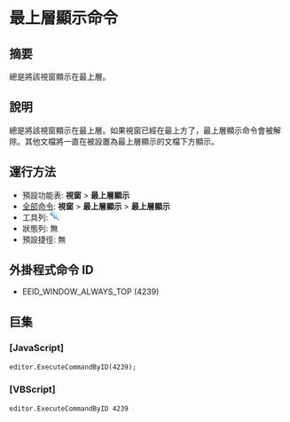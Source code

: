 # 最上層顯示命令

## 摘要

總是將該視窗顯示在最上層。

## 說明

總是將該視窗顯示在最上層。如果視窗已經在最上方了，最上層顯示命令會被解除。其他文檔將一直在被設置為最上層顯示的文檔下方顯示。

## 運行方法

- 預設功能表: **視窗** \> **最上層顯示**
- [全部命令](../tools/all_commands): **視窗**
\> **最上層顯示** \> **最上層顯示**
- 工具列: ![](../../images/windowalwaystop.png)
- 狀態列: 無
- 預設捷徑: 無

## 外掛程式命令 ID

- EEID\_WINDOW\_ALWAYS\_TOP (4239)

## 巨集

### \[JavaScript\]

```
editor.ExecuteCommandByID(4239);
```

### \[VBScript\]

```
editor.ExecuteCommandByID 4239
```
